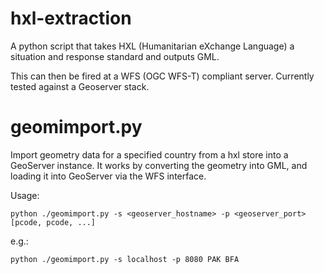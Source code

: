 hxl-extraction
==============

A python script that takes HXL (Humanitarian eXchange Language) a situation and response standard and outputs GML. 

This can then be fired at a WFS (OGC WFS-T) compliant server. Currently tested against a Geoserver stack.

geomimport.py
=============

Import geometry data for a specified country from a hxl store into a GeoServer instance. It works by converting the geometry into GML, and loading it into GeoServer via the WFS interface.

Usage:

    python ./geomimport.py -s <geoserver_hostname> -p <geoserver_port> [pcode, pcode, ...]

e.g.:

    python ./geomimport.py -s localhost -p 8080 PAK BFA
